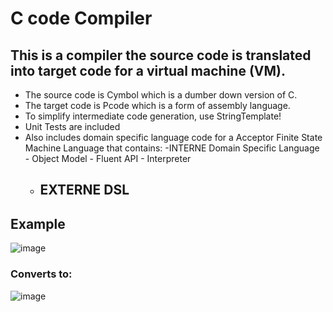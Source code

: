 # C code Compiler
## This is a compiler the source code is translated into target code for a virtual machine (VM).
- The source code is Cymbol which is a dumber down version of C.
- The target code is Pcode which is a form of assembly language.
- To simplify intermediate code generation, use StringTemplate!
- Unit Tests are included
- Also includes domain specific language code for a Acceptor Finite State Machine Language that contains:
    -INTERNE Domain Specific Language
      - Object Model
      - Fluent API
      - Interpreter
    - EXTERNE DSL
      - 
  
## Example
![image](https://github.com/parasxdhikari/CompilerC/assets/88732757/031430e7-dcd6-495f-a8b5-cfbca188f001)

### Converts to:
![image](https://github.com/parasxdhikari/CompilerC/assets/88732757/165f3516-ae95-414f-b175-4af15596d110)
